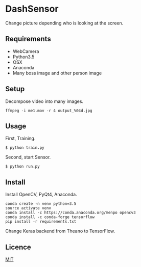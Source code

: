 # DashSensor
Change picture depending who is looking at the screen.

## Requirements

* WebCamera
* Python3.5
* OSX
* Anaconda
* Many boss image and other person image

## Setup
Decompose video into many images.

```
ffmpeg -i me1.mov -r 4 output_%04d.jpg
```


## Usage
First, Training.

```
$ python train.py
```


Second, start Sensor.

```
$ python run.py
```

## Install
Install OpenCV, PyQt4, Anaconda.

```
conda create -n venv python=3.5
source activate venv
conda install -c https://conda.anaconda.org/menpo opencv3
conda install -c conda-forge tensorflow
pip install -r requirements.txt
```

Change Keras backend from Theano to TensorFlow.

## Licence

[MIT](https://github.com/craigtaub/DashSensor/blob/master/LICENSE)
